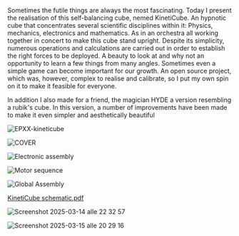 Sometimes the futile things are always the most fascinating. 
Today I present the realisation of this self-balancing cube, nemed KinetiCube. 
An hypnotic cube that concentrates several scientific disciplines within it: Physics, mechanics, electronics and mathematics. 
As in an orchestra all working together in concert to make this cube stand upright.
Despite its simplicity, numerous operations and calculations are carried out in order to establish the right forces to be deployed. 
A beauty to look at and why not an opportunity to learn a few things from many angles. Sometimes even a simple game can become important for our growth. 
An open source project, which was, however, complex to realise and calibrate, so I put my own spin on it to make it feasible for everyone.

In addition I also made for a friend, the magician HYDE a version resembling a rubik's cube.
In this version, a number of improvements have been made to make it even simpler and aesthetically beautiful

![EPXX-kineticube](https://github.com/user-attachments/assets/8b2953e7-28ab-43e1-93fe-c160df831cff)

![COVER](https://github.com/user-attachments/assets/e1239239-008c-4451-9d4f-b85b73b5c21c)

![Electronic assembly](https://github.com/user-attachments/assets/638ea335-6879-4fb1-9f44-997004f3a088)

![Motor sequence](https://github.com/user-attachments/assets/1cd7abf8-ebbf-4a1a-aac6-ecfcd5d10db7)

![Global Assembly](https://github.com/user-attachments/assets/c4cbd40c-7a58-4c47-9551-1c9c1b8b9234)

[KinetiCube schematic.pdf](https://github.com/user-attachments/files/19265530/KinetiCube.schematic.pdf)

![Screenshot 2025-03-14 alle 22 32 57](https://github.com/user-attachments/assets/49ecfc90-6bd6-487a-abf5-31c474d460ce)

![Screenshot 2025-03-15 alle 20 29 16](https://github.com/user-attachments/assets/eb02b8ed-c5af-49f1-a10b-a5ed07a752e1)
